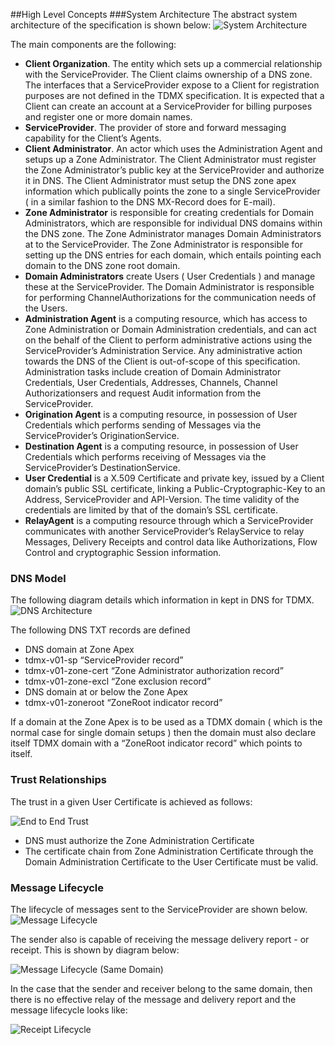 ##High Level Concepts
###System Architecture
The abstract system architecture of the specification is shown below:
![System Architecture](https://raw.githubusercontent.com/TDMX/tdmx/master/wiki/images/abstract-concept/system-architecture.png "abstract-concepts/system-architecture.png")


The main components are the following:

 - **Client Organization**. The entity which sets up a commercial relationship with the ServiceProvider. The Client claims ownership of a DNS zone. The interfaces that a ServiceProvider expose to a Client for registration purposes are not defined in the TDMX specification. It is expected that a Client can create an account at a ServiceProvider for billing purposes and register one or more domain names.
 - **ServiceProvider**. The provider of store and forward messaging capability for the Client’s Agents.
 - **Client Administrator**. An actor which uses the Administration Agent and setups up a Zone Administrator. The Client Administrator must register the Zone Administrator’s public key at the ServiceProvider and authorize it in DNS. The Client Administrator must setup the DNS zone apex information which publically points the zone to a single ServiceProvider ( in a similar fashion to the DNS MX-Record does for E-mail). 
 - **Zone Administrator** is responsible for creating credentials for Domain Administrators, which are responsible for individual DNS domains within the DNS zone. The Zone Administrator manages Domain Administrators at to the ServiceProvider. The Zone Administrator is responsible for setting up the DNS entries for each domain, which entails pointing each domain to the DNS zone root domain.
 - **Domain Administrators** create Users ( User Credentials ) and manage these at the ServiceProvider. The Domain Administrator is responsible for performing ChannelAuthorizations for the communication needs of the Users.
 - **Administration Agent** is a computing resource, which has access to Zone Administration or Domain Administration credentials, and can act on the behalf of the Client to perform administrative actions using the ServiceProvider’s Administration Service. Any administrative action towards the DNS of the Client is out-of-scope of this specification. Administration tasks include creation of Domain Administrator Credentials, User Credentials, Addresses, Channels, Channel Authorizationsers and request Audit information from the ServiceProvider. 
 - **Origination Agent** is a computing resource, in possession of User Credentials which performs sending of Messages via the ServiceProvider’s OriginationService.
 - **Destination Agent** is a computing resource, in possession of User Credentials which performs receiving of Messages via the ServiceProvider’s DestinationService.
 - **User Credential** is a X.509 Certificate and private key, issued by a Client domain’s public SSL certificate, linking a Public-Cryptographic-Key to an Address, ServiceProvider and API-Version. The time validity of the credentials are limited by that of the domain’s SSL certificate.
 - **RelayAgent** is a computing resource through which a ServiceProvider communicates with another ServiceProvider’s RelayService to relay Messages, Delivery Receipts and control data like Authorizations, Flow Control and cryptographic Session information.

### DNS Model

The following diagram details which information in kept in DNS for TDMX.
![DNS Architecture](https://raw.githubusercontent.com/TDMX/tdmx/master/wiki/images/logical-concept/dns.png "logical-concepts/dns.png")

The following DNS TXT records are defined

- DNS domain at Zone Apex
 - tdmx-v01-sp “ServiceProvider record”
 - tdmx-v01-zone-cert “Zone Administrator authorization record”
 - tdmx-v01-zone-excl “Zone exclusion record”
- DNS domain at or below the Zone Apex
 - tdmx-v01-zoneroot “ZoneRoot indicator record”

If a domain at the Zone Apex is to be used as a TDMX domain ( which is the normal case for single domain setups ) then the domain must also declare itself TDMX domain with a “ZoneRoot indicator record” which points to itself.

### Trust Relationships

The trust in a given User Certificate is achieved as follows:

![End to End Trust](https://raw.githubusercontent.com/TDMX/tdmx/master/wiki/images/abstract-concept/trust/e2e-anon.png "abstract-concepts/trust/e2e-anon.png")

- DNS must authorize the Zone Administration Certificate
- The certificate chain from Zone Administration Certificate through the Domain Administration Certificate to the User Certificate must be valid.

### Message Lifecycle

The lifecycle of messages sent to the ServiceProvider are shown below.
![Message Lifecycle](https://raw.githubusercontent.com/TDMX/tdmx/master/wiki/images/logical-concept/message-status.png "logical-concepts/message-status.png")

The sender also is capable of receiving the message delivery report - or receipt. This is shown by diagram below:

![Message Lifecycle (Same Domain)](https://raw.githubusercontent.com/TDMX/tdmx/master/wiki/images/logical-concept/message-status-same-domain.png "logical-concepts/message-status-same-domain.png")

In the case that the sender and receiver belong to the same domain, then there is no effective relay of the message and delivery report and the message lifecycle looks like:

![Receipt Lifecycle](https://raw.githubusercontent.com/TDMX/tdmx/master/wiki/images/logical-concept/receipt-status.png "logical-concepts/receipt-status.png")

